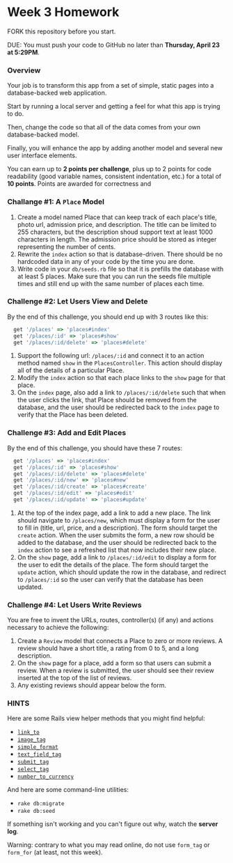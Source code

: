 # Week 3 Homework

FORK this repository before you start.

DUE: You must push your code to GitHub no later than **Thursday, April 23 at 5:29PM**.

### Overview

Your job is to transform this app from a set of simple, static pages into a database-backed web application.

Start by running a local server and getting a feel for what this app is trying to do.

Then, change the code so that all of the data comes from your own database-backed model.

Finally, you will enhance the app by adding another model and several new user interface elements.

You can earn up to **2 points per challenge**, plus up to 2 points for code readability (good variable names, consistent indentation, etc.) for a total of **10 points**. Points are awarded for correctness and

### Challange #1: A `Place` Model
1. Create a model named Place that can keep track of each place's title, photo url, admission price, and description.  The title can be limited to 255 characters, but the description shoud support text at least 1000 characters in length.  The admission price should be stored as integer representing the number of cents.
1. Rewrite the `index` action so that is database-driven.  There should be no hardcoded data in any of your code by the time you are done.
1. Write code in your `db/seeds.rb` file so that it is prefills the database with at least 5 places.  Make sure that you can run the seeds file multiple times and still end up with the same number of places each time.

### Challenge #2: Let Users View and Delete

By the end of this challenge, you should end up with 3 routes like this:

``` ruby
  get '/places' => 'places#index'
  get '/places/:id' => 'places#show'
  get '/places/:id/delete' => 'places#delete'
```

1. Support the following url: `/places/:id` and connect it to an action method named `show` in the `PlacesController`.  This action should display all of the details of a particular Place.
1. Modify the `index` action so that each place links to the `show` page for that place.
1. On the `index` page, also add a link to `/places/:id/delete` such that when the user clicks the link, that Place should be removed from the database, and the user should be redirected back to the `index` page to verify that the Place has been deleted.

### Challenge #3: Add and Edit Places

By the end of this challenge, you should have these 7 routes:

``` ruby
  get '/places' => 'places#index'
  get '/places/:id' => 'places#show'
  get '/places/:id/delete' => 'places#delete'
  get '/places/:id/new' => 'places#new'
  get '/places/:id/create' => 'places#create'
  get '/places/:id/edit' => 'places#edit'
  get '/places/:id/update' => 'places#update'
```

1. At the top of the index page, add a link to add a new place.  The link should navigate to `/places/new`, which must display a form for the user to fill in (title, url, price, and a description). The form should target the `create` action. When the user submits the form, a new row should be added to the database, and the user should be redirected back to the `index` action to see a refreshed list that now includes their new place.
1. On the `show` page, add a link to `/places/:id/edit` to display a form for the user to edit the details of the place.  The form should target the `update` action, which should update the row in the database, and redirect to `/places/:id` so the user can verify that the database has been updated.



### Challenge #4: Let Users Write Reviews

You are free to invent the URLs, routes, controller(s) (if any) and actions necessary to achieve the following:

1. Create a `Review` model that connects a Place to zero or more reviews.  A review should have a short title, a rating from 0 to 5, and a long description.
1. On the `show` page for a place, add a form so that users can submit a review. When a review is submitted, the user should see their review inserted at the top of the list of reviews.
2. Any existing reviews should appear below the form.


### HINTS

Here are some Rails view helper methods that you might find helpful:

* [`link_to`](http://api.rubyonrails.org/classes/ActionView/Helpers/UrlHelper.html#method-i-link_to)
* [`image_tag`](http://api.rubyonrails.org/classes/ActionView/Helpers/AssetTagHelper.html#method-i-image_tag)
* [`simple_format`](http://api.rubyonrails.org/classes/ActionView/Helpers/TextHelper.html#method-i-simple_format)
* [`text_field_tag`](http://api.rubyonrails.org/classes/ActionView/Helpers/FormTagHelper.html#method-i-text_field_tag)
* [`submit_tag`](http://api.rubyonrails.org/classes/ActionView/Helpers/FormTagHelper.html#method-i-submit_tag)
* [`select_tag`](http://api.rubyonrails.org/classes/ActionView/Helpers/FormTagHelper.html#method-i-select_tag)
* [`number_to_currency`](http://api.rubyonrails.org/classes/ActionView/Helpers/NumberHelper.html#method-i-number_to_currency)


And here are some command-line utilities:

* `rake db:migrate`
* `rake db:seed`

If something isn't working and you can't figure out why, watch the **server log**.

Warning: contrary to what you may read online, do not use `form_tag` or `form_for` (at least, not this week).



